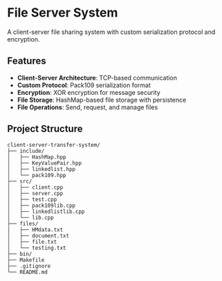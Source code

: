 # File Server System

A client-server file sharing system with custom serialization protocol and encryption.

## Features

- **Client-Server Architecture**: TCP-based communication
- **Custom Protocol**: Pack109 serialization format
- **Encryption**: XOR encryption for message security
- **File Storage**: HashMap-based file storage with persistence
- **File Operations**: Send, request, and manage files

## Project Structure
```
client-server-transfer-system/
├── include/
│   ├── HashMap.hpp
│   ├── KeyValuePair.hpp
│   ├── linkedlist.hpp
│   └── pack109.hpp
├── src/
│   ├── client.cpp
│   ├── server.cpp
│   ├── test.cpp
│   ├── pack109lib.cpp
│   ├── linkedlistlib.cpp
│   └── lib.cpp
├── files/
│   ├── HMdata.txt
│   ├── document.txt
│   ├── file.txt
│   └── testing.txt
├── bin/ 
├── Makefile
├── .gitignore
└── README.md
```
